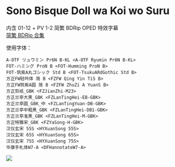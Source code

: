 # Sono Bisque Doll wa Koi wo Suru

内含 01-12 + PV 1-2 简繁 BDRip OPED 特效字幕  
[简繁 BDRip 合集](https://github.com/Nekomoekissaten-SUB/Nekomoekissaten-Storage/releases/download/subtitle_pkg/Bisque-Doll_BD_zho.7z)

使用字体：
```
A-OTF リュウミン Pr6N B-KL <A-OTF Ryumin Pr6N B-KL>
FOT-ハミング ProN B <FOT-Humming ProN B>
FOT-筑紫A丸ゴシック Std B <FOT-TsukuARdGothic Std B>
方正FW轻吟体 简 B <FZFW Qing Yin TiS B>
方正FW筑紫A圆 简 B <FZFW ZhuZi A YuanS B>
方正剪纸_GBK <FZJianZhi-M23>
方正兰亭大黑_GBK <FZLanTingHei-EB-GBK>
方正兰亭圆_GBK_中 <FZLanTingYuan-DB-GBK>
方正兰亭中粗黑_GBK <FZLanTingHei-DB1-GBK>
方正兰亭准黑_GBK <FZLanTingHei-M-GBK>
方正特雅宋_GBK <FZYaSong-H-GBK>
汉仪玄宋 55S <HYXuanSong 55S>
汉仪玄宋 65S <HYXuanSong 65S>
汉仪玄宋 75S <HYXuanSong 75S>
华康手札体W7-A <DFHannotateW7-A>
```

![](https://nekomoe.pages.dev/images/2022-01/bisquedoll.jpg)